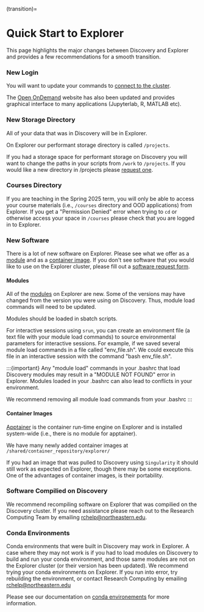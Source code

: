 (transition)=
# Quick Start to Explorer

This page highlights the major changes between Discovery and Explorer and provides a few recommendations for a smooth transition.

### New Login

You will want to update your commands to [connect to the cluster](../connectingtocluster/index.md).

The [Open OnDemand](https://ood.explorer.northeastern.edu) website has also been updated and provides graphical interface to many applications (Jupyterlab, R, MATLAB etc).

### New Storage Directory

All of your data that was in Discovery will be in Explorer.

On Explorer our performant storage directory is called `/projects`. 

If you had a storage space for performant storage on Discovery you will want to change the paths in your scripts from `/work` to `/projects`. If you would like a new directory in /projects please [request one](https://bit.ly/NURC-NewStorage).

### Courses Directory

If you are teaching in the Spring 2025 term, you will only be able to access your course materials (i.e., `/courses` directory and OOD applications) from Explorer. If you get a "Permission Denied" error when trying to `cd` or otherwise access your space in `/courses` please check that you are logged in to Explorer.

### New Software

There is a lot of new software on Explorer. Please see what we offer as a [module](../software/systemwide/modules.md) and as a [container image](../containers/index.md). If you don't see software that you would like to use on the Explorer cluster, please fill out a [software request form](https://bit.ly/NURC-StorageExtension).

#### Modules

All of the [modules](../software/systemwide/modules.md) on Explorer are new. Some of the versions may have changed from the version you were using on Discovery. Thus, module load commands will need to be updated.

Modules should be loaded in sbatch scripts.

For interactive sessions using `srun`, you can create an environment file (a text file with your module load commands) to source environmental parameters for interactive sessions. For example, if we saved several module load commands in a file called "env_file.sh". We could execute this file in an interactive session with the command "bash env_file.sh".

:::{important}
Any "module load" commands in your .bashrc that load Discovery modules may result in a "MODULE NOT FOUND" error in Explorer. Modules loaded in your .bashrc can also lead to conflicts in your environment.

We recommend removing all module load commands from your .bashrc
:::

#### Container Images

[Apptainer](../containers/apptainer.md) is the container run-time engine on Explorer and is installed system-wide (i.e., there is no module for apptainer).

We have many newly added container images at `/shared/container_repository/explorer/`

If you had an image that was pulled to Discovery using `Singularity` it should still work as expected on Explorer, though there may be some exceptions. One of the advantages of container images, is their portability.

### Software Compilied on Discovery

We recommend recompiling software on Explorer that was compilied on the Discovery cluster. If you need assistance please reach out to the Research Computing Team by emailing rchelp@northeastern.edu.

### Conda Environments

Conda environments that were built in Discovery may work in Explorer. A case where they may not work is if you had to load modules on Discovery to build and run your conda environment, and those same modules are not on the Explorer cluster (or their version has been updated). We recommend trying your conda environments on Explorer. If you run into error, try rebuilding the environment, or contact Research Computing by emailing rchelp@northeastern.edu

Please see our documentation on [conda environements](../software/packagemanagers/conda.md#conda) for more information.
